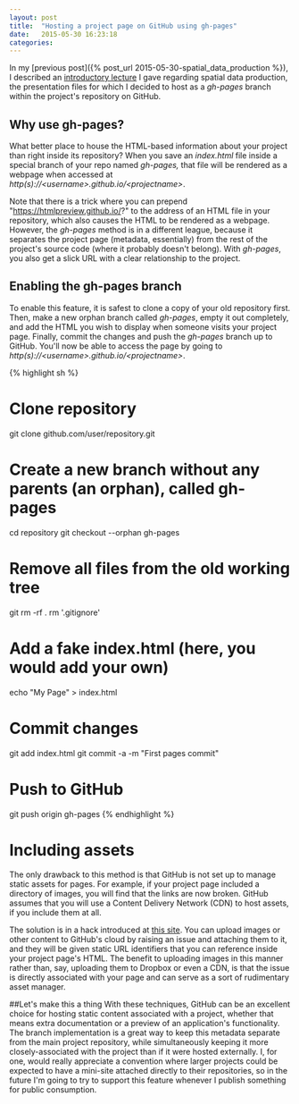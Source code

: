 ```yaml
---
layout: post
title:  "Hosting a project page on GitHub using gh-pages"
date:   2015-05-30 16:23:18
categories:
---
```


In my [previous post]({% post_url 2015-05-30-spatial_data_production %}), I described an [introductory lecture](http://nbumbarger.github.io/everything_conf/) I gave regarding spatial data production, the presentation files for which I decided to host as a *gh-pages* branch within the project's repository on GitHub.

## Why use gh-pages?
What better place to house the HTML-based information about your project than right inside its repository? When you save an *index.html* file inside a special branch of your repo named *gh-pages,* that file will be rendered as a webpage when accessed at *http(s)://\<username>.github.io/\<projectname>*.

Note that there is a trick where you can prepend "https://htmlpreview.github.io/?" to the address of an HTML file in your repository, which also causes the HTML to be rendered as a webpage. However, the *gh-pages* method is in a different league, because it separates the project page (metadata, essentially) from the rest of the project's source code (where it probably doesn't belong). With *gh-pages*, you also get a slick URL with a clear relationship to the project.

## Enabling the gh-pages branch
To enable this feature, it is safest to clone a copy of your old repository first. Then, make a new orphan branch called *gh-pages*, empty it out completely, and add the HTML you wish to display when someone visits your project page. Finally, commit the changes and push the *gh-pages* branch up to GitHub. You'll now be able to access the page by going to *http(s)://\<username>.github.io/\<projectname>*.

{% highlight sh %}
# Clone repository
git clone github.com/user/repository.git
# Create a new branch without any parents (an orphan), called gh-pages
cd repository
git checkout --orphan gh-pages
# Remove all files from the old working tree
git rm -rf .
rm '.gitignore'
# Add a fake index.html (here, you would add your own)
echo "My Page" > index.html
# Commit changes
git add index.html
git commit -a -m "First pages commit"
# Push to GitHub
git push origin gh-pages
{% endhighlight %}

# Including assets
The only drawback to this method is that GitHub is not set up to manage static assets for pages. For example, if your project page included a directory of images, you will find that the links are now broken. GitHub assumes that you will use a Content Delivery Network (CDN) to host assets, if you include them at all.

The solution is in a hack introduced at [this site](http://solutionoptimist.com/2013/12/28/awesome-github-tricks/). You can upload images or other content to GitHub's cloud by raising an issue and attaching them to it, and they will be given static URL identifiers that you can reference inside your project page's HTML. The benefit to uploading images in this manner rather than, say, uploading them to Dropbox or even a CDN, is that the issue is directly associated with your page and can serve as a sort of rudimentary asset manager.

##Let's make this a thing
With these techniques, GitHub can be an excellent choice for hosting static content associated with a project, whether that means extra documentation or a preview of an application's functionality. The branch implementation is a great way to keep this metadata separate from the main project repository, while simultaneously keeping it more closely-associated with the project than if it were hosted externally. I, for one, would really appreciate a convention where larger projects could be expected to have a mini-site attached directly to their repositories, so in the future I'm going to try to support this feature whenever I publish something for public consumption.